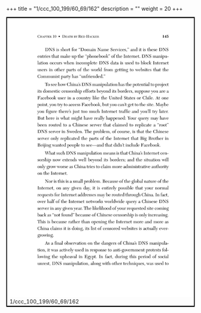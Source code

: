 +++
title = "1/ccc_100_199/60_69/162"
description = ""
weight = 20
+++

<table style="border:2px solid black;max-width:800px;max-height:800px;" 
><tr><td><img class="center-fit-jpg"
src="/jpg_/out_jpg_dbc_162.jpg"  >1/ccc_100_199/60_69/162</img></td></tr></table>
